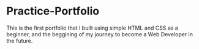 # Practice-Portfolio
This is the first portfolio that I built using simple HTML and CSS as a beginner, and the beggining of my journey to become a Web Developer in the future.
